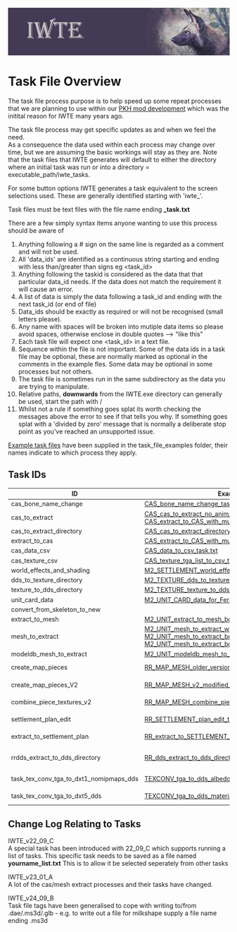 ![IWTE banner](../IWTEgithub_images/IWTEbanner.jpg)
# Task File Overview
The task file process purpose is to help speed up some repeat processes that we are planning to use within our [PKH mod development](https://discord.gg/wCktBnYnSM) which was the initital reason for IWTE many years ago.
 
The task file process may get specific updates as and when we feel the need.\
As a consequence the data used within each process may change over time, but we are assuming the basic workings will stay as they are.
Note that the task files that IWTE generates will default to either the directory where an initial task was run or into a directory = executable_path/iwte_tasks.

For some button options IWTE generates a task equivalent to the screen selections used. These are generally identified starting with 'iwte_'. 

Task files must be text files with the file name ending **_task.txt**

There are a few simply syntax items anyone wanting to use this process should be aware of
1. Anything following a # sign on the same line is regarded as a comment and will not be used.
2. All 'data_ids' are identified as a continuous string starting and ending with less than/greater than signs eg <task_id>
3. Anything following the taskid is considered as the data that that particular data_id needs. If the data does not match the requirement it will cause an error.
4. A list of data is simply the data following a task_id and ending with the next task_id (or end of file)
5. Data_ids should be exactly as required or will not be recognised (small letters please).
6. Any name with spaces will be broken into mutiple data items so please avoid spaces, otherwise enclose in double quotes -->  "like this"
7. Each task file will expect one <task_id> in a text file.
8. Sequence within the file is not important. Some of the data ids in a task file may be optional, these are normally marked as optional in the comments in the example fles. Some data may be optional in some processes but not others.
9. The task file is sometimes run in the same subdirectory as the data you are trying to manipulate.
10. Relative paths, **downwards** from the IWTE.exe directory can generally be used, start the path with /
11. Whilst not a rule if something goes splat its worth checking the messages above the error to see if that tells you why.  If something goes splat with a 'divided by zero' message that is normally a deliberate stop point as you've reached an unsupported issue.

[Example task files](../task_file_examples) have been supplied in the task_file_examples folder, their names indicate to which process they apply.

## Task IDs
| ID | Example task/s | Documentation (inc button options) | Notes |
| ----|----|----|----|
| cas_bone_name_change | [CAS_bone_name_change_task.txt](../task_file_examples/CAS_bone_name_change_task.txt) |
| cas_to_extract | [CAS_cas_to_extract_no_anim_task.txt](../task_file_examples/CAS_cas_to_extract_no_anim_task.txt)<br>[CAS_extract_to_CAS_with_multiple_anims_task.txt](../task_file_examples/CAS_extract_to_CAS_with_multiple_anims_task.txt) | [strat_models.md](../documentation/strat_models.md)
| cas_to_extract_directory | [CAS_cas_to_extract_directory_task.txt](../task_file_examples/CAS_cas_to_extract_directory_task.txt)
| extract_to_cas | [CAS_extract_to_CAS_with_multiple_anims_task.txt](../task_file_examples/CAS_extract_to_CAS_with_multiple_anims_task.txt)
| cas_data_csv | [CAS_data_to_csv_task.txt](../task_file_examples/CAS_data_to_csv_task.txt)
| cas_texture_csv | [CAS_texture_tga_list_to_csv_task.txt](../task_file_examples/CAS_texture_tga_list_to_csv_task.txt)
| world_effects_and_shading | [M2_SETTLEMENT_world_effect_and_shading_task.txt](../task_file_examples/M2_SETTLEMENT_world_effect_and_shading_task.txt) | | M2 only |
| dds_to_texture_directory | [M2_TEXTURE_dds_to_texture_directory_task.txt](../task_file_examples/M2_TEXTURE_dds_to_texture_directory_task.txt) | [M2 Texture Conversion Options](Image_Editing_and_Conversion.md#m2-texture-conversion-options) | M2 only |
| texture_to_dds_directory | [M2_TEXTURE_texture_to_dds_directory_task.txt](../task_file_examples/M2_TEXTURE_texture_to_dds_directory_task.txt) | [M2 Texture Conversion Options](Image_Editing_and_Conversion.md#m2-texture-conversion-options) | M2 only |
| unit_card_data | [M2_UNIT_CARD_data_for_Feral_Blender_addon_task.txt](../task_file_examples/M2_UNIT_CARD_data_for_Feral_Blender_addon_task.txt) | | M2 only |
| convert_from_skeleton_to_new |
| extract_to_mesh | [M2_UNIT_extract_to_mesh_body_WEAPON_SHIELD_anims_task.txt](../task_file_examples/M2_UNIT_extract_to_mesh_body_WEAPON_SHIELD_anims_task.txt) | | M2 only |
| mesh_to_extract | [M2_UNIT_mesh_to_extract_with_anims_list_task.txt](../task_file_examples/M2_UNIT_mesh_to_extract_with_anims_list_task.txt)<br> [M2_UNIT_mesh_to_extract_body_and_WEAPON_anims_task.txt](../task_file_examples/M2_UNIT_mesh_to_extract_body_and_WEAPON_anims_task.txt)<br>[M2_UNIT_mesh_to_extract_body_WEAPON_and_MOUNT_task.txt](../task_file_examples/M2_UNIT_mesh_to_extract_body_WEAPON_and_MOUNT_task.txt)  | | M2 only |
| modeldb_mesh_to_extract | [M2_UNIT_modeldb_mesh_to_extract_task.txt](../task_file_examples/M2_UNIT_modeldb_mesh_to_extract_task.txt) | | M2 only |
| create_map_pieces | [RR_MAP_MESH_older_version_task.txt](../task_file_examples/RR_MAP_MESH_older_version_task.txt) | | RR only (map) |
| create_map_pieces_V2 | [RR_MAP_MESH_v2_modified_textures_task.txt](../task_file_examples/RR_MAP_MESH_v2_modified_textures_task.txt) | | RR only (map) |
| combine_piece_textures_v2 | [RR_MAP_MESH_combine_piece_textures_task.txt](../task_file_examples/RR_MAP_MESH_combine_piece_textures_task.txt) | | RR only (map) |
| settlement_plan_edit  | [RR_SETTLEMENT_plan_edit_task.txt](../task_file_examples/RR_SETTLEMENT_plan_edit_task.txt) | [battlemap_settlements_RR_and_RTW.md](../documentation/battlemap_settlements_RR_and_RTW.md)| RR (/RTW\*) |
| extract_to_settlement_plan | [RR_extract_to_SETTLEMENT_plan.txt](../task_file_examples/RR_extract_to_SETTLEMENT_plan.txt) | | RR (/RTW\*)
| rrdds_extract_to_dds_directory | [RR_dds_extract_to_dds_directory_task.txt](../task_file_examples/RR_dds_extract_to_dds_directory_task.txt) | [RR dds LZ4 Compression Conversion Options](Image_Editing_and_Conversion.md#rr-dds-lz4-compression-conversion-options) | RR only (Lz4 dds) |
| task_tex_conv_tga_to_dxt1_nomipmaps_dds | [TEXCONV_tga_to_dds_albedos_task.txt](../task_file_examples/TEXCONV_tga_to_dds_albedos_task.txt) | | launches TexConv |
| task_tex_conv_tga_to_dxt5_dds | [TEXCONV_tga_to_dds_materials_task.txt](../task_file_examples/TEXCONV_tga_to_dds_materials_task.txt) | |  launches TexConv |

## Change Log Relating to Tasks
IWTE_v22_09_C\
A special task has been introduced with 22_09_C which supports running a list of tasks.
This specific task needs to be saved as a file named **yourname_list.txt** 
This is to allow it be selected seperately from other tasks

IWTE_v23_01_A\
A lot of the cas/mesh extract processes and their tasks have changed. 

IWTE_v24_09_B\
Task file tags have been generalised to cope with writing to/from .dae/.ms3d/.glb - e.g. to write out a file for milkshape supply a file name ending .ms3d
